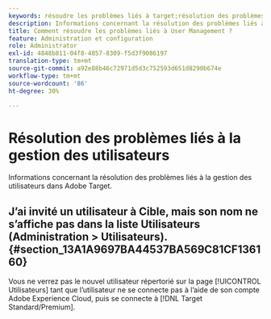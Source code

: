 ```yaml
---
keywords: résoudre les problèmes liés à target;résolution des problèmes liés à target;utilisateurs;gestion des utilisateurs
description: Informations concernant la résolution des problèmes liés à la gestion des utilisateurs dans Adobe Target.
title: Comment résoudre les problèmes liés à User Management ?
feature: Administration et configuration
role: Administrator
exl-id: 4848b811-04f8-4857-8309-f5d3f9086197
translation-type: tm+mt
source-git-commit: a92e88b46c72971d5d3c752593d651d8290b674e
workflow-type: tm+mt
source-wordcount: '86'
ht-degree: 30%

---
```


# Résolution des problèmes liés à la gestion des utilisateurs

Informations concernant la résolution des problèmes liés à la gestion des utilisateurs dans Adobe Target.

## J’ai invité un utilisateur à Cible, mais son nom ne s’affiche pas dans la liste Utilisateurs (Administration > Utilisateurs). {#section_13A1A9697BA44537BA569C81CF136160}

Vous ne verrez pas le nouvel utilisateur répertorié sur la page [!UICONTROL Utilisateurs] tant que l’utilisateur ne se connecte pas à l’aide de son compte Adobe Experience Cloud, puis se connecte à [!DNL Target Standard/Premium].
